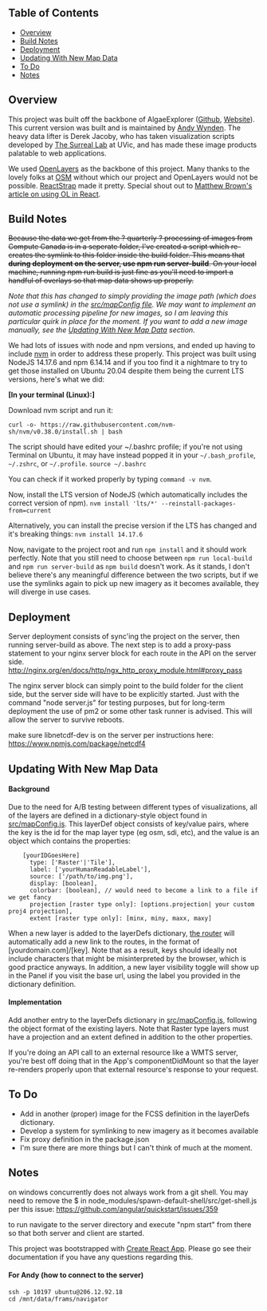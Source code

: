## Table of Contents

- [Overview](#overview)
- [Build Notes](#build-notes)
- [Deployment](#Deployment)
- [Updating With New Map Data](#updating-with-new-map-data)
- [To Do](#to-do)
- [Notes](#notes)

## Overview

This project was built off the backbone of AlgaeExplorer \([Github](https://github.com/derekja/coaxmap), [Website](https://algaeexplorer.ca/)\). This current version was built and is maintained by [Andy Wynden](https://www.andywynden.com). The heavy data lifter is Derek Jacoby, who has taken visualization scripts developed by [The Surreal Lab](https://www.surreallab.org/) at UVic, and has made these image products palatable to web applications. 

We used [OpenLayers](https://openlayers.org/) as the backbone of this project. Many thanks to the lovely folks at [OSM](https://www.openstreetmap.org) without which our project and OpenLayers would not be possible. [ReactStrap](https://reactstrap.github.io/) made it pretty. Special shout out to [Matthew Brown's article on using OL in React](https://medium.com/swlh/how-to-incorporate-openlayers-maps-into-react-65b411985744]).

## Build Notes

~~Because the data we get from the ? quarterly ? processing of images from Compute Canada is in a seperate folder, I've created a script which re-creates the symlink to this folder inside the build folder. This means that **during deployment on the server, use npm run server-build**. On your local machine, running npm run build is just fine as you'll need to import a handful of overlays so that map data shows up properly.~~

*Note that this has changed to simply providing the image path (which does not use a symlink) in the [src/mapConfig file](src/mapConfig.js). We may want to implement an automatic processing pipeline for new images, so I am leaving this particular quirk in place for the moment. If you want to add a new image manually, see the [Updating With New Map Data](#updating-with-new-map-data) section.*


We had lots of issues with node and npm versions, and ended up having to include [nvm](https://github.com/nvm-sh/nvm) in order to address these properly. This project was built using NodeJS 14.17.6 and npm 6.14.14 and if you too find it a nightmare to try to get those installed on Ubuntu 20.04 despite them being the current LTS versions, here's what we did:

**[In your terminal (Linux):]**

Download nvm script and run it:

`curl -o- https://raw.githubusercontent.com/nvm-sh/nvm/v0.38.0/install.sh | bash`

The script should have edited your ~/.bashrc profile; if you're not using Terminal on Ubuntu, it may have instead popped it in your `~/.bash_profile`, `~/.zshrc`, or `~/.profile`. 
`source ~/.bashrc`

You can check if it worked properly by typing `command -v nvm`.

Now, install the LTS version of NodeJS (which automatically includes the correct version of npm).
`nvm install 'lts/*' --reinstall-packages-from=current`

Alternatively, you can install the precise version if the LTS has changed and it's breaking things:
`nvm install 14.17.6`

Now, navigate to the project root and run `npm install` and it should work perfectly. Note that you still need to choose between `npm run local-build` and `npm run server-build` as `npm build` doesn't work. As it stands, I don't believe there's any meaningful difference between the two scripts, but if we use the symlinks again to pick up new imagery as it becomes available, they will diverge in use cases.

## Deployment

Server deployment consists of sync'ing the project on the server, then running server-build as above. The next step is to add a proxy-pass statement to your nginx server block for each route in the API on the server side. http://nginx.org/en/docs/http/ngx_http_proxy_module.html#proxy_pass

The nginx server block can simply point to the build folder for the client side, but the server side will have to be explicitly started. Just with the command "node server.js" for testing purposes, but for long-term deployment the use of pm2 or some other task runner is advised. This will allow the server to survive reboots.

make sure libnetcdf-dev is on the server per instructions here: https://www.npmjs.com/package/netcdf4

## Updating With New Map Data

#### Background
Due to the need for A/B testing between different types of visualizations, all of the layers are defined in a dictionary-style object found in [src/mapConfig.js](src/mapConfig.js). This layerDef object consists of key/value pairs, where the key is the id for the map layer type (eg osm, sdi, etc), and the value is an object which contains the properties:

```
    [yourIDGoesHere]
      type: ['Raster'|'Tile'],
      label: ['yourHumanReadableLabel'],
      source: ['/path/to/img.png'],
      display: [boolean],
      colorbar: [boolean], // would need to become a link to a file if we get fancy
      projection [raster type only]: [options.projection| your custom proj4 projection],
      extent [raster type only]: [minx, miny, maxx, maxy]
```

When a new layer is added to the layerDefs dictionary, [the router](src/components/Router.js) will automatically add a new link to the routes, in the format of [yourdomain.com]/[key]. Note that as a result, keys should ideally not include characters that might be misinterpreted by the browser, which is good practice anyways. In addition, a new layer visibility toggle will show up in the Panel if you visit the base url, using the label you provided in the dictionary definition.

#### Implementation

Add another entry to the layerDefs dictionary in [src/mapConfig.js](src/mapConfig.js), following the object format of the existing layers. Note that Raster type layers must have a projection and an extent defined in addition to the other properties. 

If you're doing an API call to an external resource like a WMTS server, you're best off doing that in the App's componentDidMount so that the layer re-renders properly upon that external resource's response to your request.


## To Do

- Add in another (proper) image for the FCSS definition in the layerDefs dictionary.
- Develop a system for symlinking to new imagery as it becomes available
- Fix proxy definition in the package.json
- I'm sure there are more things but I can't think of much at the moment.


## Notes

on windows concurrently does not always work from a git shell. You may need to remove the $ in node_modules/spawn-default-shell/src/get-shell.js per this issue: https://github.com/angular/quickstart/issues/359

to run navigate to the server directory and execute "npm start" from there so that both server and client are started.

This project was bootstrapped with [Create React App](https://github.com/facebookincubator/create-react-app). Please go see their documentation if you have any questions regarding this.

#### For Andy (how to connect to the server)
```
ssh -p 10197 ubuntu@206.12.92.18
cd /mnt/data/frams/navigator
```
